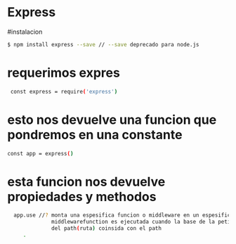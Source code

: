 # Express 

#instalacion
```bash
$ npm install express --save // --save deprecado para node.js
```
# requerimos expres
```bash
 const express = require('express')
```
# esto nos devuelve una funcion que pondremos en una constante
```bash
const app = express()
```
# esta funcion nos devuelve propiedades y methodos
```bash
  app.use //? monta una espesifica funcion o middleware en un espesifico path(ruta) esta
              middlewarefunction es ejecutada cuando la base de la peticion (requested)
              del path(ruta) coinsida con el path
     .
```
